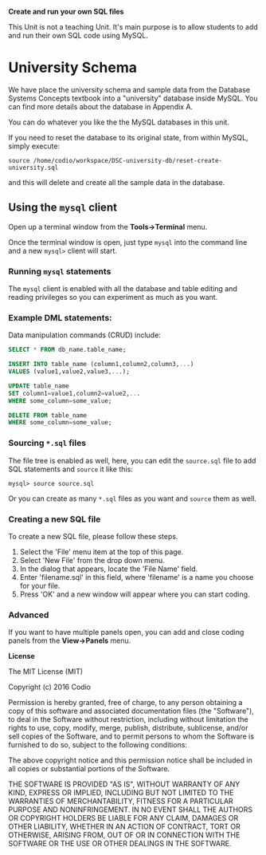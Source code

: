 **Create and run your own SQL files**

This Unit is not a teaching Unit. It's main purpose is to allow students to add and run their own SQL code using MySQL.

# University Schema

We have place the university schema and sample data from the Database Systems Concepts textbook 
into a "university" database inside MySQL.  You can find more details about the database in Appendix A.

You can do whatever you like the the MySQL databases in this unit.  

If you need to reset the database to its original state, from within MySQL, simply execute:
```
source /home/codio/workspace/DSC-university-db/reset-create-university.sql
```
and this will delete and create all the sample data in the database.

## Using the `mysql` client
Open up a terminal window from the **Tools->Terminal** menu.

Once the terminal window is open, just type `mysql` into the command line and a new `mysql>` client will start. 

### Running `mysql` statements
The `mysql` client is enabled with all the database and table editing and reading privileges so you can experiment as much as you want.

### Example DML statements:

Data manipulation commands (CRUD) include: 

```sql
SELECT * FROM db_name.table_name;
```

```sql
INSERT INTO table_name (column1,column2,column3,...)
VALUES (value1,value2,value3,...);
```

```sql
UPDATE table_name
SET column1=value1,column2=value2,...
WHERE some_column=some_value;
```

```sql
DELETE FROM table_name
WHERE some_column=some_value;
```

### Sourcing `*.sql` files
The file tree is enabled as well, here, you can edit the `source.sql` file to add SQL statements and `source` it like this: 

```
mysql> source source.sql
```

Or you can create as many `*.sql` files as you want and `source` them as well.

### Creating a new SQL file
To create a new SQL file, please follow these steps.

1. Select the 'File' menu item at the top of this page.
1. Select 'New File' from the drop down menu.
1. In the dialog that appears, locate the 'File Name' field.
1. Enter 'filename.sql' in this field, where 'filename' is a name you choose for your file. 
1. Press 'OK' and a new window will appear where you can start coding.

### Advanced
If you want to have multiple panels open, you can add and close coding panels from the **View->Panels** menu. 

**License**

The MIT License (MIT)

Copyright (c) 2016 Codio

Permission is hereby granted, free of charge, to any person obtaining a copy of this software and associated documentation files (the "Software"), to deal in the Software without restriction, including without limitation the rights to use, copy, modify, merge, publish, distribute, sublicense, and/or sell copies of the Software, and to permit persons to whom the Software is furnished to do so, subject to the following conditions:

The above copyright notice and this permission notice shall be included in all copies or substantial portions of the Software.

THE SOFTWARE IS PROVIDED "AS IS", WITHOUT WARRANTY OF ANY KIND, EXPRESS OR IMPLIED, INCLUDING BUT NOT LIMITED TO THE WARRANTIES OF MERCHANTABILITY, FITNESS FOR A PARTICULAR PURPOSE AND NONINFRINGEMENT. IN NO EVENT SHALL THE AUTHORS OR COPYRIGHT HOLDERS BE LIABLE FOR ANY CLAIM, DAMAGES OR OTHER LIABILITY, WHETHER IN AN ACTION OF CONTRACT, TORT OR OTHERWISE, ARISING FROM, OUT OF OR IN CONNECTION WITH THE SOFTWARE OR THE USE OR OTHER DEALINGS IN THE SOFTWARE.
